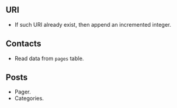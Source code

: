 ## URI

* If such URI already exist, then append an incremented integer.

## Contacts

* Read data from `pages` table.

## Posts

* Pager.
* Categories.